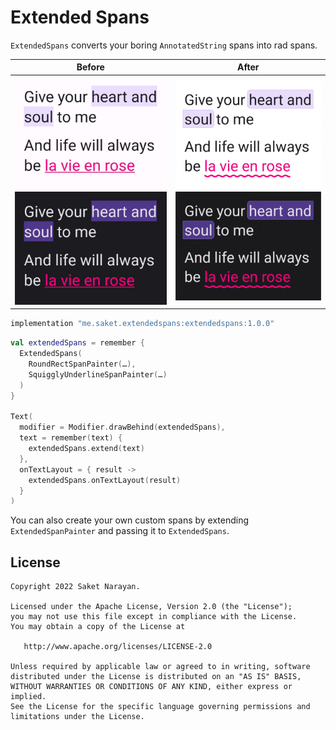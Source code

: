 # Extended Spans

`ExtendedSpans` converts your boring `AnnotatedString` spans into rad spans.

| Before | After |
| --- | --- |
| ![Boring spans](sample/screenshots/before_light.jpg#gh-light-mode-only)![Boring spans](sample/screenshots/before_dark.jpg#gh-dark-mode-only) | ![Rad spans](sample/screenshots/after_light.gif#gh-light-mode-only)![Rad spans](sample/screenshots/after_dark.gif#gh-dark-mode-only) |


```groovy
implementation "me.saket.extendedspans:extendedspans:1.0.0"
```

```kotlin
val extendedSpans = remember {
  ExtendedSpans(
    RoundRectSpanPainter(…),
    SquigglyUnderlineSpanPainter(…)
  )
}

Text(
  modifier = Modifier.drawBehind(extendedSpans),
  text = remember(text) {
    extendedSpans.extend(text)
  },
  onTextLayout = { result ->
    extendedSpans.onTextLayout(result)
  }
)
```

You can also create your own custom spans by extending `ExtendedSpanPainter` and passing it to `ExtendedSpans`.

## License

```
Copyright 2022 Saket Narayan.

Licensed under the Apache License, Version 2.0 (the "License");
you may not use this file except in compliance with the License.
You may obtain a copy of the License at

   http://www.apache.org/licenses/LICENSE-2.0

Unless required by applicable law or agreed to in writing, software
distributed under the License is distributed on an "AS IS" BASIS,
WITHOUT WARRANTIES OR CONDITIONS OF ANY KIND, either express or implied.
See the License for the specific language governing permissions and
limitations under the License.
```
